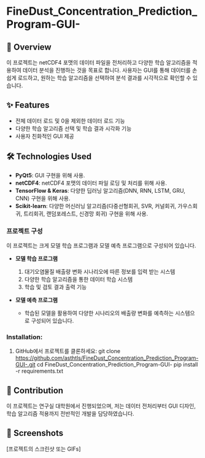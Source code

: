 # FineDust_Concentration_Prediction_Program-GUI-


## 📌 Overview
이 프로젝트는 netCDF4 포맷의 데이터 파일을 전처리하고 다양한 학습 알고리즘을 적용하여 데이터 분석을 진행하는 것을 목표로 합니다. 사용자는 GUI를 통해 데이터를 손쉽게 로드하고, 원하는 학습 알고리즘을 선택하여 분석 결과를 시각적으로 확인할 수 있습니다.

## ✨ Features
- 전체 데이터 로드 및 0을 제외한 데이터 로드 기능
- 다양한 학습 알고리즘 선택 및 학습 결과 시각화 기능
- 사용자 친화적인 GUI 제공

## 🛠️ Technologies Used

- **PyQt5**: GUI 구현을 위해 사용.
- **netCDF4**: netCDF4 포맷의 데이터 파일 로딩 및 처리를 위해 사용.
- **TensorFlow & Keras**: 다양한 딥러닝 알고리즘(DNN, RNN, LSTM, GRU, CNN) 구현을 위해 사용.
- **Scikit-learn**: 다양한 머신러닝 알고리즘(다중선형회귀, SVR, 커널회귀, 가우스회귀, 트리회귀, 랜덤포레스트, 신경망 회귀) 구현을 위해 사용.

### 프로젝트 구성

이 프로젝트는 크게 모델 학습 프로그램과 모델 예측 프로그램으로 구성되어 있습니다. 

- **모델 학습 프로그램**
  1. 대기오염물질 배출량 변화 시나리오에 따른 정보를 입력 받는 시스템
  2. 다양한 학습 알고리즘을 통한 데이터 학습 시스템
  3. 학습 및 검토 결과 출력 기능

- **모델 예측 프로그램**
  - 학습된 모델을 활용하여 다양한 시나리오의 배출량 변화를 예측하는 시스템으로 구성되어 있습니다.

### Installation:

1. GitHub에서 프로젝트를 클론하세요:
   git clone https://github.com/asthtls/FineDust_Concentration_Prediction_Program-GUI-.git
   cd FineDust_Concentration_Prediction_Program-GUI-
   pip install -r requirements.txt
   
## 🤝 Contribution
이 프로젝트는 연구실 대학원에서 진행되었으며, 저는 데이터 전처리부터 GUI 디자인, 학습 알고리즘 적용까지 전반적인 개발을 담당하였습니다.

## 📸 Screenshots
[프로젝트의 스크린샷 또는 GIFs]

